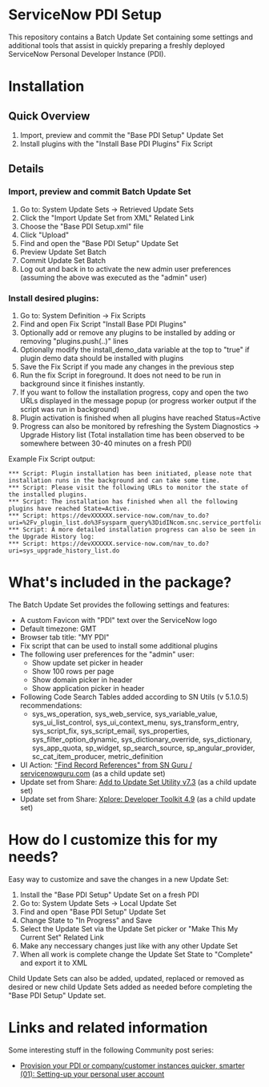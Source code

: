 # ServiceNow PDI Setup

This repository contains a Batch Update Set containing some settings and additional tools that assist in quickly preparing a freshly deployed ServiceNow Personal Developer Instance (PDI).

# Installation

## Quick Overview
1. Import, preview and commit the "Base PDI Setup" Update Set
1. Install plugins with the "Install Base PDI Plugins" Fix Script

## Details

### Import, preview and commit Batch Update Set
1. Go to: System Update Sets -> Retrieved Update Sets
1. Click the "Import Update Set from XML" Related Link
1. Choose the "Base PDI Setup.xml" file
1. Click "Upload"
1. Find and open the "Base PDI Setup" Update Set
1. Preview Update Set Batch
1. Commit Update Set Batch
1. Log out and back in to activate the new admin user preferences (assuming the above was executed as the "admin" user)

### Install desired plugins:
1. Go to: System Definition -> Fix Scripts
1. Find and open Fix Script "Install Base PDI Plugins"
1. Optionally add or remove any plugins to be installed by adding or removing "plugins.push(..)" lines
1. Optionally modify the install_demo_data variable at the top to "true" if plugin demo data should be installed with plugins
1. Save the Fix Script if you made any changes in the previous step
1. Run the fix Script in foreground. It does not need to be run in background since it finishes instantly.
1. If you want to follow the installation progress, copy and open the two URLs displayed in the message popup (or progress worker output if the script was run in background)
1. Plugin activation is finished when all plugins have reached Status=Active
1. Progress can also be monitored by refreshing the System Diagnostics -> Upgrade History list
(Total installation time has been observed to be somewhere between 30-40 minutes on a fresh PDI)

Example Fix Script output:
```
*** Script: Plugin installation has been initiated, please note that installation runs in the background and can take some time.
*** Script: Please visit the following URLs to monitor the state of the installed plugins.
*** Script: The installation has finished when all the following plugins have reached State=Active.  
*** Script: https://devXXXXXX.service-now.com/nav_to.do?uri=%2Fv_plugin_list.do%3Fsysparm_query%3DidINcom.snc.service_portfolio.sla_commitment,com.snc.sc_catalog_manager,com.snc.financial_planning_pmo,com.snc.sdlc.agile.2.0,com.snc.sdlc.agile.multi_task,com.glide.i18n,com.snc.test_management.2.0,com.snc.incident.mim,com.snc.change_management.risk_assessment  
*** Script: A more detailed installation progress can also be seen in the Upgrade History log:  
*** Script: https://devXXXXXX.service-now.com/nav_to.do?uri=sys_upgrade_history_list.do
```

# What's included in the package?

The Batch Update Set provides the following settings and features:

* A custom Favicon with "PDI" text over the ServiceNow logo
* Default timezone: GMT
* Browser tab title: "MY PDI"
* Fix script that can be used to install some additional plugins
* The following user preferences for the "admin" user:
    * Show update set picker in header
    * Show 100 rows per page
    * Show domain picker in header
    * Show application picker in header
* Following Code Search Tables added according to SN Utils (v 5.1.0.5) recommendations:
    * sys_ws_operation, sys_web_service, sys_variable_value, sys_ui_list_control, sys_ui_context_menu, sys_transform_entry, sys_script_fix, sys_script_email, sys_properties, sys_filter_option_dynamic, sys_dictionary_override, sys_dictionary, sys_app_quota, sp_widget, sp_search_source, sp_angular_provider, sc_cat_item_producer, metric_definition
* UI Action: ["Find Record References" from SN Guru / servicenowguru.com](https://servicenowguru.com/system-definition/find-references-specific-record/) (as a child update set)
* Update set from Share: [Add to Update Set Utility v7.3](https://developer.servicenow.com/connect.do#!/share/contents/9824957_add_to_update_set_utility?v=7.3&t=PRODUCT_DETAILS) (as a child update set)
* Update set from Share: [Xplore: Developer Toolkit 4.9](https://developer.servicenow.com/connect.do#!/share/contents/9650888_xplore_developer_toolkit?v=4.9&t=PRODUCT_DETAILS) (as a child update set)

# How do I customize this for my needs?

Easy way to customize and save the changes in a new Update Set:

1. Install the "Base PDI Setup" Update Set on a fresh PDI
1. Go to: System Update Sets -> Local Update Set
1. Find and open "Base PDI Setup" Update Set
1. Change State to "In Progress" and Save
1. Select the Update Set via the Update Set picker or "Make This My Current Set" Related Link
1. Make any neccessary changes just like with any other Update Set
1. When all work is complete change the Update Set State to "Complete" and export it to XML

Child Update Sets can also be added, updated, replaced or removed as desired or new child Update Sets added as needed before completing the "Base PDI Setup" Update set.

# Links and related information

Some interesting stuff in the following Community post series:
* [Provision your PDI or company/customer instances quicker, smarter (01): Setting-up your personal user account](https://community.servicenow.com/community?id=community_blog&sys_id=97d47697dbf09490feb1a851ca9619b2)

